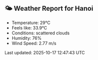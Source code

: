 <!-- WEATHER-START -->
## 🌤 Weather Report for Hanoi

- Temperature: 29°C
- Feels like: 33.9°C
- Conditions: scattered clouds
- Humidity: 76%
- Wind Speed: 2.77 m/s

Last updated: 2025-10-17 12:47:43 UTC
<!-- WEATHER-END -->
